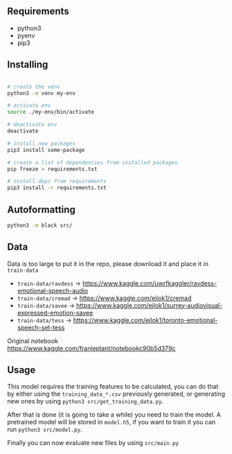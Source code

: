 

## Requirements

- python3
- pyenv
- pip3

## Installing

```bash

# create the venv
python3 -m venv my-env

# activate env
source ./my-env/bin/activate

# deactivate env
deactivate

# install new packages
pip3 install some-package

# create a list of dependencies from installed packages
pip freeze > requirements.txt

# install deps from requirements
pip3 install -r requirements.txt


```

## Autoformatting


```bash
python3 -m black src/

```

## Data

Data is too large to put it in the repo, please download it and place it
in `train-data`


- `train-data/ravdess` -> https://www.kaggle.com/uwrfkaggler/ravdess-emotional-speech-audio
- `train-data/cremad` -> https://www.kaggle.com/ejlok1/cremad
- `train-data/savee` -> https://www.kaggle.com/ejlok1/surrey-audiovisual-expressed-emotion-savee
- `train-data/tess` -> https://www.kaggle.com/ejlok1/toronto-emotional-speech-set-tess


Original notebook https://www.kaggle.com/franleplant/notebookc90b5d379c

## Usage

This model requires the training features to be calculated, you can do that
by either using the `training_data_*.csv` previously generated, or generating new ones
by using `python3 src/get_training_data.py`.

After that is done (it is going to take a while) you need to train the model.
A pretrained model will be stored in `model.h5`, if you want to train it you 
can run `python3 src/model.py`.


Finally you can now evaluate new files by using `src/main.py`
